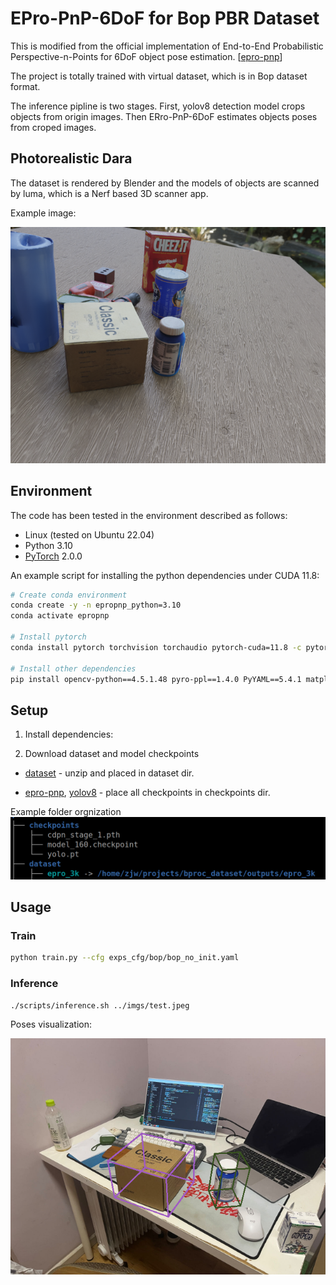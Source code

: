 # EPro-PnP-6DoF for Bop PBR Dataset 

This is modified from the official implementation of End-to-End Probabilistic Perspective-n-Points for 6DoF object pose estimation. [[epro-pnp](https://github.com/tjiiv-cprg/EPro-PnP.git)]

The project is totally trained with virtual dataset, which is in Bop dataset format.  

The inference pipline is two stages. First, yolov8 detection model crops objects from origin images. Then ERro-PnP-6DoF estimates objects poses from croped images. 

## Photorealistic Dara
The dataset is rendered by Blender and the models of objects are scanned by luma, which is a Nerf based 3D scanner app.

Example image:

![dataset example](./imgs/dataset.png)

## Environment

The code has been tested in the environment described as follows:

- Linux (tested on Ubuntu 22.04)
- Python 3.10
- [PyTorch](https://pytorch.org/get-started/previous-versions/) 2.0.0

An example script for installing the python dependencies under CUDA 11.8:

```bash
# Create conda environment
conda create -y -n epropnp_python=3.10
conda activate epropnp

# Install pytorch
conda install pytorch torchvision torchaudio pytorch-cuda=11.8 -c pytorch -c nvidia

# Install other dependencies
pip install opencv-python==4.5.1.48 pyro-ppl==1.4.0 PyYAML==5.4.1 matplotlib termcolor plyfile easydict scipy progress tensorboardx ultralytics
```


## Setup
1. Install dependencies:

2. Download dataset and model checkpoints

- [dataset](https://drive.google.com/file/d/1GONuHl4076H0FULvYxl7cbIDrQYwtz7s/view?usp=drive_link) - unzip and placed in dataset dir.

- [epro-pnp](https://drive.google.com/file/d/11HepV8KRTYImkF2dbf6O3K3DowgHaN-x/view?usp=drive_link), [yolov8](https://drive.google.com/file/d/1CDsdSjGkcDwXEFwsg4Li-zd5fO21GUEr/view?usp=drive_link) - place all checkpoints in checkpoints dir.

Example folder orgnization
![folder structure](./imgs/folders.png)


## Usage

### Train
```bash
python train.py --cfg exps_cfg/bop/bop_no_init.yaml
```
### Inference
```bash
./scripts/inference.sh ../imgs/test.jpeg
```
Poses visualization:

![inference result](./imgs/result.png)
